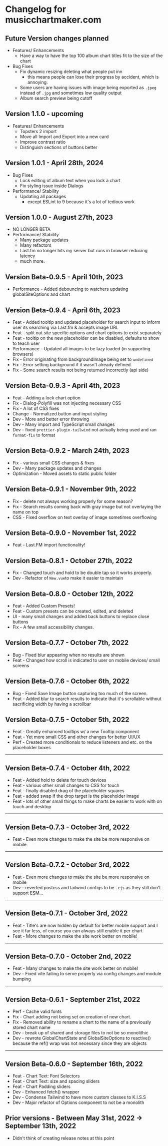 # Changelog for musicchartmaker.com

## Future Version changes planned

- Features/ Enhancements
  - Have a way to have the top 100 album chart titles fit to the size of the chart
- Bug Fixes
  - Fix dynamic resizing deleting what people put inn
    - this means people can lose their progress by accident, which is annoying.
  - Some users are having issues with image being exported as `.jpeg` instead of `.jpg` and sometimes low quality output
  - Album search preview being cutoff

## Version 1.1.0 - upcoming

- Features/ Enhancements
  - Topsters 2 import
  - Move all Import and Export into a new card
  - Improve contrast ratio
  - Distinguish sections of buttons better

## Version 1.0.1 - April 28th, 2024

- Bug Fixes
  - Lock editing of album text when you lock a chart
  - Fix styling issue inside Dialogs
- Performance/ Stability
  - Updating all packages
    - except ESLint to 9 because it's a lot of tedious work

## Version 1.0.0 - August 27th, 2023

- NO LONGER BETA
- Performance/ Stability
  - Many package updates
  - Many refactors
  - Last.fm no longer hits my server but runs in browser reducing latency
  - much more.

## Version Beta-0.9.5 - April 10th, 2023

- Performance - Added debouncing to watchers updating globalSiteOptions and chart

## Version Beta-0.9.4 - April 6th, 2023

- Feat - Added tooltip and updated placeholder for search input to inform user its searching via Last.fm & accepts image URL
- Feat - split out site specific options and chart options to exist separately
- Feat - tooltip on the new placeholder can be disabled, defaults to show to teach user
- Performance - Updated all images to be lazy loaded (in supporting browsers)
- Fix - Error originating from backgroundImage being set to `undefined`
- Fix - Error setting background if it wasn't already defined
- Fix - Some search results not being returned incorrectly (api side)

## Version Beta-0.9.3 - April 4th, 2023

- Feat - Adding a lock chart option
- Fix - Dialog-Polyfill was not injecting necessary CSS
- Fix - A lot of CSS fixes
- Change - Normalized button and input styling
- Dev - More and better error throwing
- Dev - Many import and TypeScript small changes
- Dev - fixed `prettier-plugin-tailwind` not actually being used and ran `format-fix` to format

## Version Beta-0.9.2 - March 24th, 2023

- Fix - various small CSS changes & fixes
- Dev - Many package updates and changes
- Optimization - Moved assets to static public folder

## Version Beta-0.9.1 - November 9th, 2022

- Fix - delete not always working properly for some reason?
- Fix - Search results coming back with gray image but not overlaying the name on top
- CSS - Fixed overflow on text overlay of image sometimes overflowing

## Version Beta-0.9.0 - November 1st, 2022

- Feat - Last.FM import functionality!

## Version Beta-0.8.1 - October 27th, 2022

- Fix - Changed touch and hold to be double tap so it works properly.
- Dev - Refactor of `New.vue`to make it easier to maintain

## Version Beta-0.8.0 - October 12th, 2022

- Feat - Added Custom Presets!
- Feat - Custom presets can be created, edited, and deleted
- UI - many small changes and added back buttons to replace close buttons
- Fix - A few small accessibility changes.

## Version Beta-0.7.7 - October 7th, 2022

- Bug - Fixed blur appearing when no results are shown
- Feat - Changed how scroll is indicated to user on mobile devices/ small screens

## Version Beta-0.7.6 - October 6th, 2022

- Bug - Fixed Save Image button capturing too much of the screen.
- Feat - Added blur to search results to indicate that it's scrollable without sacrificing width by having a scrollbar

## Version Beta-0.7.5 - October 5th, 2022

- Feat - Greatly enhanced tooltips w/ a new Tooltip component
- Feat - Yet more small CSS and other changes for better UI/UX
- Perf - Created more conditionals to reduce listeners and etc. on the placeholder boxes

---

## Version Beta-0.7.4 - October 4th, 2022

- Feat - Added hold to delete for touch devices
- Feat - various other small changes to CSS for touch
- Feat - finally disabled drag of the placeholder squares
- Feat - added swap if the drop target is the placeholder image
- Feat - lots of other small things to make charts be easier to work with on touch and desktop

---

## Version Beta-0.7.3 - October 3rd, 2022

- Feat - Even more changes to make the site be more responsive on mobile

---

## Version Beta-0.7.2 - October 3rd, 2022

- Feat - Even more changes to make the site be more responsive on mobile
- Dev - reverted postcss and tailwind configs to be `.cjs` as they still don't support ESM...

---

## Version Beta-0.7.1 - October 3rd, 2022

- Feat - Title's are now hidden by default for better mobile support and I see it far less, of course you can always still enable it per chart
- Feat - More changes to make the site work better on mobile!

---

## Version Beta-0.7.0 - October 2nd, 2022

- Feat - Many changes to make the site work better on mobile!
- Dev - Fixed vite failing to serve properly via config changes and module bumping

---

## Version Beta-0.6.1 - September 21st, 2022

- Perf - Cache valid fonts
- Fix - Chart adding not being set on creation of new chart.
- Fix - Removed ability to rename a chart to the name of a previously stored chart name
- Dev - break up of shared and storage files to not be so monolithic
- Dev - rewrote GlobalChartState and GlobalSiteOptions to reactive() because the ref() wrap was not necessary since they are objects

---

## Version Beta-0.6.0 - September 16th, 2022

- Feat - Chart Text: Font Selectors
- Feat - Chart Text: size and spacing sliders
- Feat - Chart Padding sliders
- Dev - Enhanced fetch() wrapper
- Dev - Condense Tailwind to have more custom classes to K.I.S.S
- Dev - Major refactor of Options component to not be a monolith

## Prior versions - Between May 31st, 2022 -> September 13th, 2022

- Didn't think of creating release notes at this point
